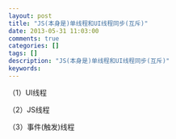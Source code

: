```yaml
---
layout: post
title: "JS(本身是)单线程和UI线程同步(互斥)"
date: 2013-05-31 11:03:00 
comments: true
categories: []
tags: []
description: "JS(本身是)单线程和UI线程同步(互斥)"
keywords: 
---
```



 
  
   
   
  
 
 
  
   
    
    
   
  
 
 
  
   
   
  
 
 
  
   （1）UI线程
  
 
 
  
   （2）JS线程
  
 
 
  
   （3）事件(触发)线程
  
 
 
  
  
 


